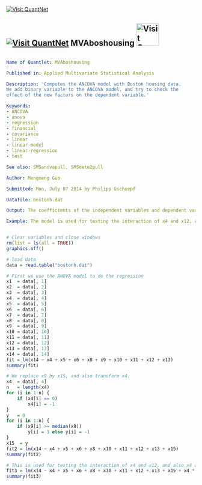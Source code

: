 
[<img src="https://github.com/QuantLet/Styleguide-and-Validation-procedure/blob/master/pictures/banner.png" alt="Visit QuantNet">](http://quantlet.de/index.php?p=info)

## [<img src="https://github.com/QuantLet/Styleguide-and-Validation-procedure/blob/master/pictures/qloqo.png" alt="Visit QuantNet">](http://quantlet.de/) **MVAboshousing** [<img src="https://github.com/QuantLet/Styleguide-and-Validation-procedure/blob/master/pictures/QN2.png" width="60" alt="Visit QuantNet 2.0">](http://quantlet.de/d3/ia)

```yaml

Name of Quantlet: MVAboshousing

Published in: Applied Multivariate Statistical Analysis

Description: 'Computes the ANCOVA model with Boston housing data.
We add binary variable to the ANCOVA model, and try to check the
effect of the new factors on the dependent variable.'

Keywords:
- ANCOVA
- anova
- regression
- financial
- covariance
- linear
- linear-model
- linear-regression
- test

See also: SMSanovapull, SMSdete2pull

Author: Mengmeng Guo

Submitted: Mon, July 07 2014 by Philipp Gschoepf

Datafile: bostonh.dat

Output: The coefficients of the independent variables and dependent variable.

Example: The model is used for testing the interaction of x4 and x12, and also x4 and x15.
```


```r

# Clear variables and close windows
rm(list = ls(all = TRUE))
graphics.off()

# load data
data = read.table("bostonh.dat")

# First we use the ANOVA model to do the regression
x1  = data[, 1]
x2  = data[, 2]
x3  = data[, 3]
x4  = data[, 4]
x5  = data[, 5]
x6  = data[, 6]
x7  = data[, 7]
x8  = data[, 8]
x9  = data[, 9]
x10 = data[, 10]
x11 = data[, 11]
x12 = data[, 12]
x13 = data[, 13]
x14 = data[, 14]
fit = lm(x14 ~ x4 + x5 + x6 + x8 + x9 + x10 + x11 + x12 + x13)
summary(fit)

# We replace x9 by x15, and also transform x4.
x4  = data[, 4]
n   = length(x4)
for (i in 1:n) {
    if (x4[i] == 0) 
        x4[i] = -1
}
y   = 0
for (i in 1:n) {
    if (x9[i] >= median(x9)) 
        y[i] = 1 else y[i] = -1
}
x15  = y
fit2 = lm(x14 ~ x4 + x5 + x6 + x8 + x10 + x11 + x12 + x13 + x15)
summary(fit2)

# This is used for testing the interaction of x4 and x12, and also x4 and x15.
fit3 = lm(x14 ~ x4 + x5 + x6 + x8 + x10 + x11 + x12 + x13 + x15 + x4 * x12 + x4 * x15)
summary(fit3)

```
